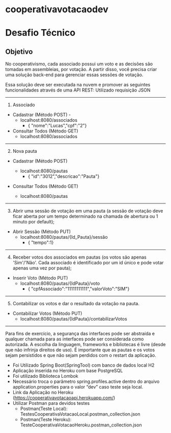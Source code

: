 # cooperativavotacaodev

# Desafio Técnico
## Objetivo
No cooperativismo, cada associado possui um voto e as decisões são tomadas em assembleias, por votação. A partir disso, você precisa criar uma solução back-end para gerenciar essas sessões de votação. 

Essa solução deve ser executada na nuvem e promover as seguintes funcionalidades através de uma API REST: Utilizado requisição JSON

***

1. Associado
* Cadastrar (Método POST) - 
  * localhost:8080/associados 
    * { "nome":"Lucas","cpf":"2"}
* Consultar Todos (Método GET)
  * localhost:8080/associados

***

2. Nova pauta
* Cadastrar (Método POST)
  * localhost:8080/pautas
    * { "id":"3012","descricao":"Pauta"}

* Consultar Todos (Método GET)
  * localhost:8080/pautas


***


3. Abrir uma sessão de votação em uma pauta (a sessão de votação deve ficar aberta por um tempo determinado na chamada de abertura ou 1 minuto por default); 

* Abrir Sessão (Método PUT)
  * localhost:8080/pautas/{Id_Pauta}/sessão
    * { "tempo":1}


***

4. Receber votos dos associados em pautas (os votos são apenas 'Sim'/'Não'. Cada associado é identificado por um id único e pode votar apenas uma vez por pauta); 
* Inserir Voto (Método PUT)
  * localhost:8080/pautas/{IdPauta}/voto
    * { "cpfAssociado":"11111111111","valorVoto":"SIM"}


***

5. Contabilizar os votos e dar o resultado da votação na pauta. 
* Contabilizar Votos (Método PUT)
  * localhost:8080/pautas/{IdPauta}/contabilizarVotos


***


Para fins de exercício, a segurança das interfaces pode ser abstraída e qualquer chamada para as interfaces pode ser considerada como autorizada. A escolha da linguagem, frameworks e bibliotecas é livre (desde que não infrinja direitos de uso). 
É importante que as pautas e os votos sejam persistidos e que não sejam perdidos com o restart da aplicação.

* Foi Utilizado Spring Boot(SpringTool) com banco de dados local H2
* Aplicação inserida no Heroku com base PostgreSQL
* Foi utilizado Biblioteca Lombok
* Necessário troca o parâmetro spring.profiles.active dentro do arquivo  application.properties para o valor “dev” caso teste seja local.
* Link da Aplicação no Heroku (https://cooperativavotacaoapi.herokuapp.com/)
* Utilizar Postman para devidos testes
  * Postman(Teste Local): TestesCooperativaVotacaoLocal.postman_collection.json
  * Postman(Teste Heroku): TesteCooperativaVotacaoHeroku.postman_collection.json
